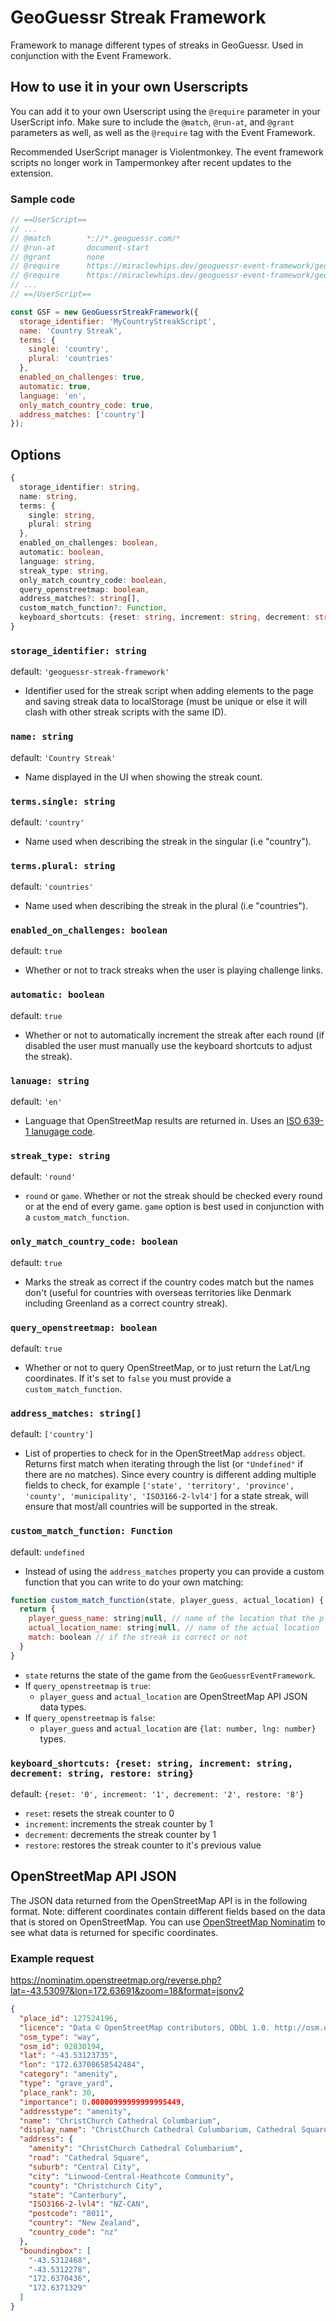 # GeoGuessr Streak Framework

Framework to manage different types of streaks in GeoGuessr. Used in conjunction with the Event Framework.

## How to use it in your own Userscripts

You can add it to your own Userscript using the `@require` parameter in your UserScript info. Make sure to include the `@match`, `@run-at`, and `@grant` parameters as well, as well as the `@require` tag with the Event Framework.

Recommended UserScript manager is Violentmonkey. The event framework scripts no longer work in Tampermonkey after recent updates to the extension.

### Sample code

```javascript
// ==UserScript==
// ...
// @match        *://*.geoguessr.com/*
// @run-at       document-start
// @grant        none
// @require      https://miraclewhips.dev/geoguessr-event-framework/geoguessr-event-framework.min.js
// @require      https://miraclewhips.dev/geoguessr-event-framework/geoguessr-streak-framework.min.js
// ...
// ==/UserScript==

const GSF = new GeoGuessrStreakFramework({
  storage_identifier: 'MyCountryStreakScript',
  name: 'Country Streak',
  terms: {
    single: 'country',
    plural: 'countries'
  },
  enabled_on_challenges: true,
  automatic: true,
  language: 'en',
  only_match_country_code: true,
  address_matches: ['country']
});
```

## Options

```typescript
{
  storage_identifier: string,
  name: string,
  terms: {
    single: string,
    plural: string
  },
  enabled_on_challenges: boolean,
  automatic: boolean,
  language: string,
  streak_type: string,
  only_match_country_code: boolean,
  query_openstreetmap: boolean,
  address_matches?: string[],
  custom_match_function?: Function,
  keyboard_shortcuts: {reset: string, increment: string, decrement: string, restore: string},
}
```

### `storage_identifier: string`
default: `'geoguessr-streak-framework'`
- Identifier used for the streak script when adding elements to the page and saving streak data to localStorage (must be unique or else it will clash with other streak scripts with the same ID).

### `name: string`
default: `'Country Streak'`
- Name displayed in the UI when showing the streak count.

### `terms.single: string`
default: `'country'`
- Name used when describing the streak in the singular (i.e "country").

### `terms.plural: string`
default: `'countries'`
- Name used when describing the streak in the plural (i.e "countries").

### `enabled_on_challenges: boolean`
default: `true`
- Whether or not to track streaks when the user is playing challenge links.

### `automatic: boolean`
default: `true`
- Whether or not to automatically increment the streak after each round (if disabled the user must manually use the keyboard shortcuts to adjust the streak).

### `lanuage: string`
default: `'en'`
- Language that OpenStreetMap results are returned in. Uses an [ISO 639-1 lanugage code](https://en.wikipedia.org/wiki/List_of_ISO_639-1_codes).

### `streak_type: string`
default: `'round'`
- `round` or `game`. Whether or not the streak should be checked every round or at the end of every game. `game` option is best used in conjunction with a `custom_match_function`.

### `only_match_country_code: boolean`
default: `true`
- Marks the streak as correct if the country codes match but the names don't (useful for countries with overseas territories like Denmark including Greenland as a correct country streak).

### `query_openstreetmap: boolean`
default: `true`
- Whether or not to query OpenStreetMap, or to just return the Lat/Lng coordinates. If it's set to `false` you must provide a `custom_match_function`.

### `address_matches: string[]`
default: `['country']`
- List of properties to check for in the OpenStreetMap `address` object. Returns first match when iterating through the list (or `"Undefined"` if there are no matches). Since every country is different adding multiple fields to check, for example `['state', 'territory', 'province', 'county', 'municipality', 'ISO3166-2-lvl4']` for a state streak, will ensure that most/all countries will be supported in the streak.

### `custom_match_function: Function`
default: `undefined`
- Instead of using the `address_matches` property you can provide a custom function that you can write to do your own matching:
```javascript
function custom_match_function(state, player_guess, actual_location) {
  return {
    player_guess_name: string|null, // name of the location that the player guessed
    actual_location_name: string|null, // name of the actual location
    match: boolean // if the streak is correct or not
  }
}
```
  - `state` returns the state of the game from the `GeoGuessrEventFramework`.
  - If `query_openstreetmap` is `true`:
    - `player_guess` and `actual_location` are OpenStreetMap API JSON data types.
  - If `query_openstreetmap` is `false`:
    - `player_guess` and `actual_location` are `{lat: number, lng: number}` types.

### `keyboard_shortcuts: {reset: string, increment: string, decrement: string, restore: string}`
default: `{reset: '0', increment: '1', decrement: '2', restore: '8'}`
  - `reset`: resets the streak counter to 0
  - `increment`: increments the streak counter by 1
  - `decrement`: decrements the streak counter by 1
  - `restore`: restores the streak counter to it's previous value

## OpenStreetMap API JSON

The JSON data returned from the OpenStreetMap API is in the following format. Note: different coordinates contain different fields based on the data that is stored on OpenStreetMap. You can use [OpenStreetMap Nominatim](https://nominatim.openstreetmap.org/ui/reverse.html?lat=-43.53097&lon=172.63691&zoom=18) to see what data is returned for specific coordinates.

### Example request
https://nominatim.openstreetmap.org/reverse.php?lat=-43.53097&lon=172.63691&zoom=18&format=jsonv2
```json
{
  "place_id": 127524196,
  "licence": "Data © OpenStreetMap contributors, ODbL 1.0. http://osm.org/copyright",
  "osm_type": "way",
  "osm_id": 92830194,
  "lat": "-43.53123735",
  "lon": "172.63708658542484",
  "category": "amenity",
  "type": "grave_yard",
  "place_rank": 30,
  "importance": 0.00000999999999995449,
  "addresstype": "amenity",
  "name": "ChristChurch Cathedral Columbarium",
  "display_name": "ChristChurch Cathedral Columbarium, Cathedral Square, Central City, Linwood-Central-Heathcote Community, Christchurch City, Canterbury, 8011, New Zealand",
  "address": {
    "amenity": "ChristChurch Cathedral Columbarium",
    "road": "Cathedral Square",
    "suburb": "Central City",
    "city": "Linwood-Central-Heathcote Community",
    "county": "Christchurch City",
    "state": "Canterbury",
    "ISO3166-2-lvl4": "NZ-CAN",
    "postcode": "8011",
    "country": "New Zealand",
    "country_code": "nz"
  },
  "boundingbox": [
    "-43.5312468",
    "-43.5312278",
    "172.6370436",
    "172.6371329"
  ]
}
```
